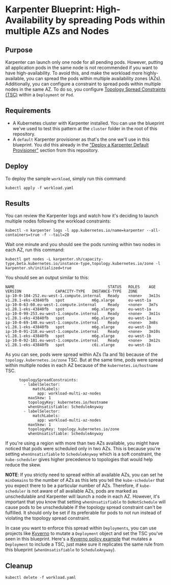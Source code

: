 # Karpenter Blueprint: High-Availability by spreading Pods within multiple AZs and Nodes

## Purpose
Karpenter can launch only one node for all pending pods. However, putting all application pods in the same node is not recommended if you want to have high-availability. To avoid this, and make the workload more highly-available, you can spread the pods within multiple availability zones (AZs). Additionally, you can configure a constraint to spread pods within multiple nodes in the same AZ. To do so, you configure [Topology Spread Constraints (TSC)](https://kubernetes.io/docs/concepts/scheduling-eviction/topology-spread-constraints/) within a `Deployment` or `Pod`.

## Requirements

* A Kubernetes cluster with Karpenter installed. You can use the blueprint we've used to test this pattern at the `cluster` folder in the root of this repository.
* A `default` Karpenter provisioner as that's the one we'll use in this blueprint. You did this already in the ["Deploy a Karpenter Default Provisioner"](../../README.md) section from this repository.

## Deploy

To deploy the sample `workload`, simply run this command:

```
kubectl apply -f workload.yaml
```

## Results

You can review the Karpenter logs and watch how it's deciding to launch multiple nodes following the workload constraints:

```
kubectl -n karpenter logs -l app.kubernetes.io/name=karpenter --all-containers=true -f --tail=20
```

Wait one minute and you should see the pods running within two nodes in each AZ, run this command:

```
kubectl get nodes -L karpenter.sh/capacity-type,beta.kubernetes.io/instance-type,topology.kubernetes.io/zone -l karpenter.sh/initialized=true
```

You should see an output similar to this:

```
NAME                                         STATUS   ROLES    AGE     VERSION               CAPACITY-TYPE   INSTANCE-TYPE   ZONE
ip-10-0-104-252.eu-west-1.compute.internal   Ready    <none>   3m13s   v1.28.1-eks-43840fb   spot            m6g.xlarge      eu-west-1a
ip-10-0-63-60.eu-west-1.compute.internal     Ready    <none>   3m7s    v1.28.1-eks-43840fb   spot            m6g.xlarge      eu-west-1a
ip-10-0-99-253.eu-west-1.compute.internal    Ready    <none>   3m11s   v1.28.1-eks-43840fb   spot            m6g.xlarge      eu-west-1a
ip-10-0-69-148.eu-west-1.compute.internal    Ready    <none>   3m8s    v1.28.1-eks-43840fb   spot            m6g.xlarge      eu-west-1b
ip-10-0-91-218.eu-west-1.compute.internal    Ready    <none>   3m10s   v1.28.1-eks-43840fb   spot            m6g.xlarge      eu-west-1b
ip-10-0-92-181.eu-west-1.compute.internal    Ready    <none>   3m12s   v1.28.1-eks-43840fb   spot            c6i.xlarge      eu-west-1b
```

As you can see, pods were spread within AZs (1a and 1b) because of the `topology.kubernetes.io/zone` TSC. But at the same time, pods were spread within multiple nodes in each AZ because of the `kubernetes.io/hostname` TSC.

```
      topologySpreadConstraints:
        - labelSelector:
            matchLabels:
              app: workload-multi-az-nodes
          maxSkew: 1
          topologyKey: kubernetes.io/hostname
          whenUnsatisfiable: ScheduleAnyway
        - labelSelector:
            matchLabels:
              app: workload-multi-az-nodes
          maxSkew: 1
          topologyKey: topology.kubernetes.io/zone
          whenUnsatisfiable: ScheduleAnyway
```

If you're using a region with more than two AZs available, you might have noticed that pods were scheduled only in two AZs. This is because you're setting `whenUnsatisfiable` to `ScheduleAnyway` which is a soft constraint, the `kube-scheduler` gives higher precedence to topologies that would help reduce the skew.

**NOTE**: If you strictly need to spread within all available AZs, you can set he `minDomains` to the number of AZs as this lets you tell the `kube-scheduler` that you expect there to be a particular number of AZs. Therefore, if `kube-scheduler` is not aware of all available AZs, pods are marked as unschedulable and Karpenter will launch a node in each AZ. However, it's important that you know that setting `whenUnsatisfiable` to `DoNotSchedule` will cause pods to be unschedulable if the topology spread constraint can't be fulfilled. It should only be set if its preferable for pods to not run instead of violating the topology spread constraint.

In case you want to enforce this spread within `Deployments`, you can use projects like [Kyverno](https://kyverno.io) to mutate a `Deployment` object and set the TSC you've seen in this blueprint. Here's a [Kyverno policy example](https://kyverno.io/policies/other/s-z/spread-pods-across-topology/spread-pods-across-topology/) that mutates a `Deployment` to include a TSC, just make sure it replicates the same rule from this blueprint (`whenUnsatisfiable` to `ScheduleAnyway`).
 
## Cleanup

```
kubectl delete -f workload.yaml
```